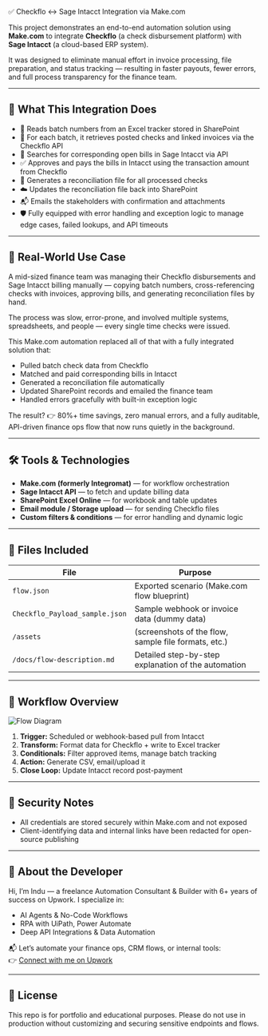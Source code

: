 ✅ Checkflo ↔ Sage Intacct Integration via Make.com

This project demonstrates an end-to-end automation solution using **Make.com** to integrate **Checkflo** (a check disbursement platform) with **Sage Intacct** (a cloud-based ERP system).

It was designed to eliminate manual effort in invoice processing, file preparation, and status tracking — resulting in faster payouts, fewer errors, and full process transparency for the finance team.

---

## 🧩 What This Integration Does

- 📂 Reads batch numbers from an Excel tracker stored in SharePoint
- 🔄 For each batch, it retrieves posted checks and linked invoices via the Checkflo API
- 🔎 Searches for corresponding open bills in Sage Intacct via API
- ✅ Approves and pays the bills in Intacct using the transaction amount from Checkflo
- 📄 Generates a reconciliation file for all processed checks
- ☁️ Updates the reconciliation file back into SharePoint
- 📬 Emails the stakeholders with confirmation and attachments
- 🛡️ Fully equipped with error handling and exception logic to manage edge cases, failed lookups, and API timeouts

---

## 💼 Real-World Use Case

A mid-sized finance team was managing their Checkflo disbursements and Sage Intacct billing manually — copying batch numbers, cross-referencing checks with invoices, approving bills, and generating reconciliation files by hand.

The process was slow, error-prone, and involved multiple systems, spreadsheets, and people — every single time checks were issued.

This Make.com automation replaced all of that with a fully integrated solution that:
- Pulled batch check data from Checkflo
- Matched and paid corresponding bills in Intacct
- Generated a reconciliation file automatically
- Updated SharePoint records and emailed the finance team
- Handled errors gracefully with built-in exception logic

The result?
👉 80%+ time savings, zero manual errors, and a fully auditable, API-driven finance ops flow that now runs quietly in the background.

---

## 🛠 Tools & Technologies

- **Make.com (formerly Integromat)** — for workflow orchestration
- **Sage Intacct API** — to fetch and update billing data
- **SharePoint Excel Online** — for workbook and table updates
- **Email module / Storage upload** — for sending Checkflo files
- **Custom filters & conditions** — for error handling and dynamic logic

---

## 📁 Files Included

| File | Purpose |
|------|---------|
| `flow.json` | Exported scenario (Make.com flow blueprint) |
| `Checkflo_Payload_sample.json` | Sample webhook or invoice data (dummy data) |
| `/assets` | (screenshots of the flow, sample file formats, etc.) |
| `/docs/flow-description.md` | Detailed step-by-step explanation of the automation |

---

## 🔄 Workflow Overview

![Flow Diagram](assets/integration-diagram.png)

1. **Trigger:** Scheduled or webhook-based pull from Intacct  
2. **Transform:** Format data for Checkflo + write to Excel tracker  
3. **Conditionals:** Filter approved items, manage batch tracking  
4. **Action:** Generate CSV, email/upload it  
5. **Close Loop:** Update Intacct record post-payment

---

## 🔐 Security Notes

- All credentials are stored securely within Make.com and not exposed
- Client-identifying data and internal links have been redacted for open-source publishing

---

## 👋 About the Developer

Hi, I’m Indu — a freelance Automation Consultant & Builder with 6+ years of success on Upwork. I specialize in:
- AI Agents & No-Code Workflows  
- RPA with UiPath, Power Automate  
- Deep API Integrations & Data Automation

📬 Let’s automate your finance ops, CRM flows, or internal tools:  
👉 [Connect with me on Upwork]([https://www.upwork.com/freelancers/~yourprofilelink](https://www.upwork.com/freelancers/~01c1dc6f01258034ab))

---

## 📌 License

This repo is for portfolio and educational purposes. Please do not use in production without customizing and securing sensitive endpoints and flows.
